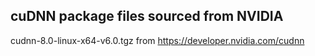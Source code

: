 ## cuDNN package files sourced from NVIDIA

cudnn-8.0-linux-x64-v6.0.tgz from https://developer.nvidia.com/cudnn
